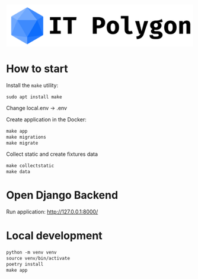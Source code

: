 
![IT Polygon Logo](.github/images/logo.png)
# How to start
Install the `make` utility:
```
sudo apt install make
```
Change local.env -> .env

Create application in the Docker:
```
make app
make migrations
make migrate
```

Collect static and create fixtures data
```
make collectstatic
make data
```
# Open Django Backend

Run application: http://127.0.0.1:8000/

# Local development
```
python -m venv venv
source venv/bin/activate
poetry install
make app
```
